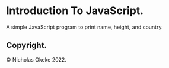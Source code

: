 # Introduction To JavaScript.
A simple JavaScript program to print name, height, and country.

## Copyright.
© Nicholas Okeke 2022.